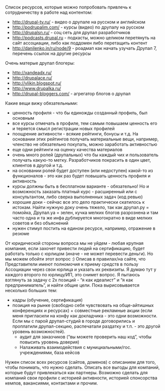 Список ресурсов, которые можно попробовать привлечь к сотрудничеству в работе над контентом:
 - http://drupal-tv.ru/ - видео о друпале на русском и английском
 - http://podrupalim.com/ - курсы (видео) по друпалу на русском
 - http://drupalsn.ru/ - соц сеть для друпал разработчиков
 - http://podcasts.drupal.ru - подкасты, можно целиком перетянуть на сайт ассоциации, либо как поддомен либо перетащить контент
 - http://danilenko.in/ru/node/9 - роадмап как начать узучать Друпал 7, перечень ссылок на другие ресурсы

Очень матерые друпал блогеры:
 - http://xandeadx.ru/
 - http://drupalace.ru/
 - http://vlikin.blogspot.ru/
 - http://www.drupalka.ru/
 - http://drupal-bloggers.com/ - агрегатор блогов о друпал


Какие вещи вижу обязательными:
- ценность профиля - что бы единожды созданный профиль, был основным
- все курсы отмечать в профиле, тем самым повышаем ценность его и теряется смысл регистрации новых профилей
- поощрение активности - всякие рейтинги, бонусы и т.д. На основании этих рейтингов получать материальные вещи, например, членство не обязательно покупать, можно заработать активностью
- еще одни рейтинги на оценку качества материалов
- очень много ролей (друпальных) что бы каждый чих и пользователь получать какую-то метку. Разработчиков покрасить в один цвет, клиентов в другой и т.д.
- на основании ролей будет доступен (или недоступен) какой-то из функционалов - это как раз будет повышать ценность профиля и активность
- курсы должны быть в бесплатном варианте - обязательно! Но и возможность заказать платный курс - расширенный или с консультантом, либо сверка выполненных задач (код ревью)
- хорошие доки - сейчас все это дело практически скатилось к истокам. Найти нужную доку очень тяжело, так как друпал.ру = помойка, Друпал.уа = зелен, кучка мелких блогов разрознена и там часто одна и та же инфа дублируется многократно в виде мелких советов и без объяснений
- нужен стимул постить на едином ресурсе, например, отражение в резюме

От юридической стороны вопроса мы не уйдем - любая крупная компания, если захочет привести людей на сертификацию, будет работать только с юрлицом (иначе - не может перевести деньги). Но мы можем обойти этот вопрос :) Описав в правилах/на сайте, что Представители имеют полномочия к приему средств в пользу Ассоциации через свои юрлица и указать их реквизиты. Я думаю тут у каждого второго по юрлицу/ИП, это снимет вопрос.
Я пытаюсь взглянуть за задачу с 2х позиций - “я как идеалист” и “я как предприниматель”, и найти общие цели. Пока вырисовывается несколько больших тем: 
- кадры (обучение, сертификация)
- позиция на рынке (свободно себя чувствовать на обще-айтишных конференциях и ресурсах) + совместные рекламные акции (если меня пригласили на конфу как докладчика - это одни возможности. Если мы с парой друпал-студий в городе договорились и проплатили друпал-секцию, распечатали раздатку и т.п. - это другой уровень возможностей).
  - аудит для заказчиков (“вы можете проверить наш код”, чтобы повысить уровень доверия)
  - Налаживать взаимодействия с мунициальными/гос. учреждениями, база кейсов

Нужен список всех ресурсов (сайтов, доменов) с описанием для того, чтобы понимать, что нужно сделать.
Описать все выгоды для компаний, которые будут привлекаться как партнеры. Возможно сделать для компаний свои профили с историей активности, историей спонсорства кемпов, вакансиями, контактами и прочим.
